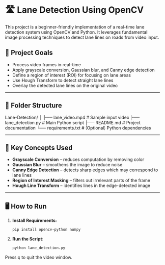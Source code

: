# 🛣️ Lane Detection Using OpenCV

This project is a beginner-friendly implementation of a real-time lane detection system using OpenCV and Python. It leverages fundamental image processing techniques to detect lane lines on roads from video input.

## 🚀 Project Goals

- Process video frames in real-time
- Apply grayscale conversion, Gaussian blur, and Canny edge detection
- Define a region of interest (ROI) for focusing on lane areas
- Use Hough Transform to detect straight lane lines
- Overlay the detected lane lines on the original video

---

## 📁 Folder Structure

Lane-Detection/
│
├── lane_video.mp4 # Sample input video
├── lane_detection.py # Main Python script
├── README.md # Project documentation
└── requirements.txt # (Optional) Python dependencies


---

## 🧠 Key Concepts Used

- **Grayscale Conversion** – reduces computation by removing color
- **Gaussian Blur** – smoothens the image to reduce noise
- **Canny Edge Detection** – detects sharp edges which may correspond to lane lines
- **Region of Interest Masking** – filters out irrelevant parts of the frame
- **Hough Line Transform** – identifies lines in the edge-detected image

---

## 🖥️ How to Run

1. **Install Requirements:**

   ```bash
   pip install opencv-python numpy

2. **Run the Script:**

   ```bash
   python lane_detection.py

Press q to quit the video window.

